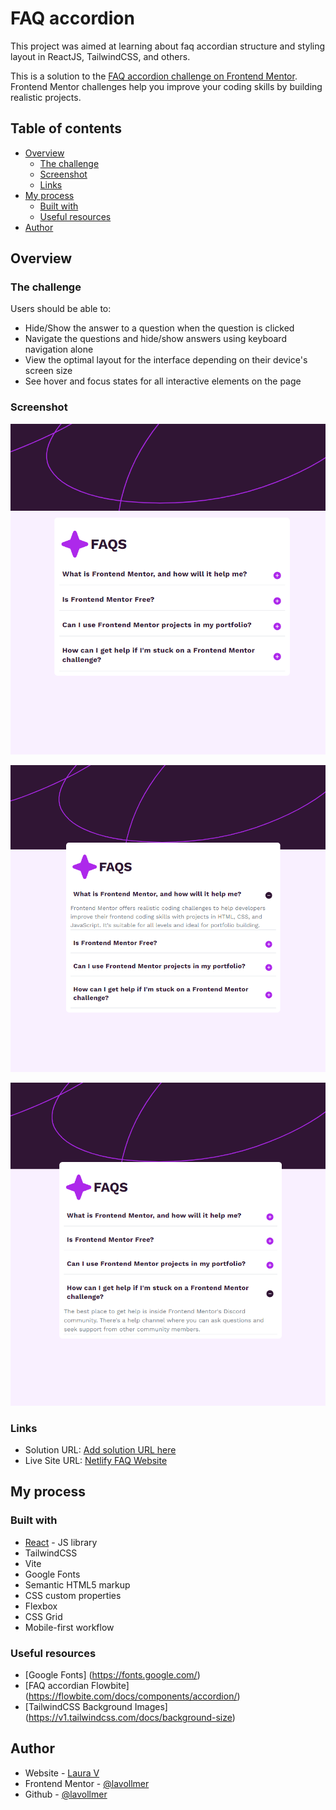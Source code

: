 # FAQ accordion

This project was aimed at learning about faq accordian structure and styling layout in ReactJS, TailwindCSS, and others.

This is a solution to the [FAQ accordion challenge on Frontend Mentor](https://www.frontendmentor.io/challenges/faq-accordion-wyfFdeBwBz). Frontend Mentor challenges help you improve your coding skills by building realistic projects. 

## Table of contents

- [Overview](#overview)
  - [The challenge](#the-challenge)
  - [Screenshot](#screenshot)
  - [Links](#links)
- [My process](#my-process)
  - [Built with](#built-with)
  - [Useful resources](#useful-resources)
- [Author](#author)


## Overview

### The challenge

Users should be able to:

- Hide/Show the answer to a question when the question is clicked
- Navigate the questions and hide/show answers using keyboard navigation alone
- View the optimal layout for the interface depending on their device's screen size
- See hover and focus states for all interactive elements on the page

### Screenshot

![FAQ Accordion](./src/assets/FAQaccordion.png)

![FAQ Accordion Dropdown](./src/assets/FAQaccordiondisplay.png)

![FAQ Accordion Dropdown](./src/assets/FAQaccordiondisplay2.png)


### Links

- Solution URL: [Add solution URL here](https://your-solution-url.com)
- Live Site URL: [Netlify FAQ Website](https://faq-lavol.netlify.app/)

## My process

### Built with

- [React](https://reactjs.org/) - JS library
- TailwindCSS
- Vite
- Google Fonts
- Semantic HTML5 markup
- CSS custom properties
- Flexbox
- CSS Grid
- Mobile-first workflow


### Useful resources

- [Google Fonts] (https://fonts.google.com/)
- [FAQ accordian Flowbite] (https://flowbite.com/docs/components/accordion/)
- [TailwindCSS Background Images] (https://v1.tailwindcss.com/docs/background-size)


## Author

- Website - [Laura V](www.lauradeveloper.com)
- Frontend Mentor - [@lavollmer](https://www.frontendmentor.io/profile/yourusername)
- Github - [@lavollmer](https://github.com/lavollmer)

